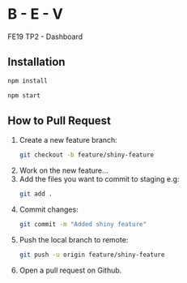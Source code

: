 # B - E - V

FE19 TP2 - Dashboard

## Installation

```bash
npm install

npm start
```

## How to Pull Request

1. Create a new feature branch:
    ```bash
    git checkout -b feature/shiny-feature
    ```
2. Work on the new feature...
3. Add the files you want to commit to staging e.g:
    ```bash
    git add .
    ```
4. Commit changes:
    ```bash
    git commit -m "Added shiny feature"
    ```
5. Push the local branch to remote:
    ```bash
    git push -u origin feature/shiny-feature
    ```
6. Open a pull request on Github.
